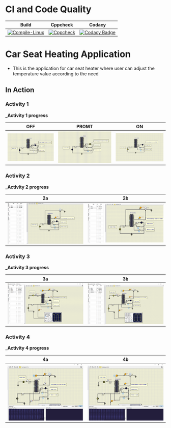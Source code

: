 # CI and Code Quality

|Build|Cppcheck|Codacy|
|:--:|:--:|:--:|
|[![Compile-Linux](https://github.com/274699/Emb-C/actions/workflows/Compile.yml/badge.svg)](https://github.com/274699/Emb-C/actions/workflows/Compile.yml)|[![Cppcheck](https://github.com/274699/Emb-C/actions/workflows/CodeQulaity.yml/badge.svg)](https://github.com/274699/Emb-C/actions/workflows/CodeQulaity.yml)|[![Codacy Badge](https://app.codacy.com/project/badge/Grade/f5a980ae2af544258c72dcc8f6829dee)](https://www.codacy.com/gh/274699/Emb-C/dashboard?utm_source=github.com&amp;utm_medium=referral&amp;utm_content=274699/Emb-C&amp;utm_campaign=Badge_Grade)|

# Car Seat Heating Application
- This is the application for car seat heater where user can adjust the temperature value according to the need
## In Action
### Activity 1
**_Activity 1 progress**

|OFF|PROMT|ON|
|:--:|:--:|:--:|
|![OFF](simulation/OFF_activity1.png)|![PROMT](simulation/PROMT_activity1.png)|![ON](simulation/ON_activity1.png)|

### Activity 2
**_Activity 2 progress**

|2a|2b|
|:--:|:--:|
|![2a](simulation/activity2a.png)|![2b](simulation/activity2b.png)|

### Activity 3
**_Activity 3 progress**

|3a|3b|
|:--:|:--:|
|![3a](simulation/activity3a.png)|![3b](simulation/activity3b.png)|

### Activity 4
 **_Activity 4 progress**

|4a|4b|
|:--:|:--:|
|![4a](simulation/activity4a.png)|![4b](simulation/activity4b.png)|





